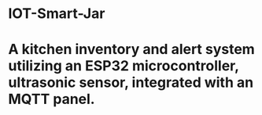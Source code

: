 # IOT-Smart-Jar
# A kitchen inventory and alert system utilizing an ESP32 microcontroller, ultrasonic sensor, integrated with an MQTT panel.
